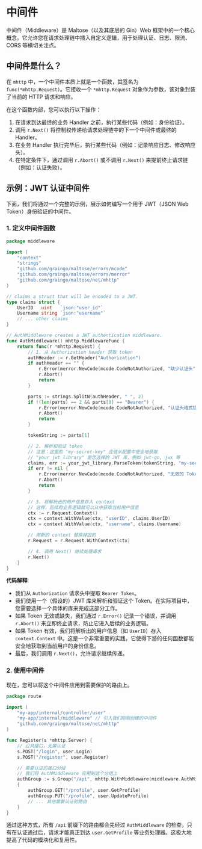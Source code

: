 # 中间件

中间件（Middleware）是 Maltose（以及其底层的 Gin）Web 框架中的一个核心概念。它允许您在请求处理链中插入自定义逻辑，用于处理认证、日志、限流、CORS 等横切关注点。

## 中间件是什么？

在 `mhttp` 中，一个中间件本质上就是一个函数，其签名为 `func(*mhttp.Request)`。它接收一个 `*mhttp.Request` 对象作为参数，该对象封装了当前的 HTTP 请求和响应。

在这个函数内部，您可以执行以下操作：

1.  在请求到达最终的业务 Handler 之前，执行某些代码（例如：身份验证）。
2.  调用 `r.Next()` 将控制权传递给请求处理链中的下一个中间件或最终的 Handler。
3.  在业务 Handler 执行完毕后，执行某些代码（例如：记录响应日志、修改响应头）。
4.  在特定条件下，通过调用 `r.Abort()` 或不调用 `r.Next()` 来提前终止请求链（例如：认证失败）。

## 示例：JWT 认证中间件

下面，我们将通过一个完整的示例，展示如何编写一个用于 JWT（JSON Web Token）身份验证的中间件。

### 1. 定义中间件函数

```go
package middleware

import (
    "context"
    "strings"
    "github.com/graingo/maltose/errors/mcode"
    "github.com/graingo/maltose/errors/merror"
    "github.com/graingo/maltose/net/mhttp"
)

// claims a struct that will be encoded to a JWT.
type claims struct {
    UserID   uint   `json:"user_id"`
    Username string `json:"username"`
    // ... other claims
}

// AuthMiddleware creates a JWT authentication middleware.
func AuthMiddleware() mhttp.MiddlewareFunc {
    return func(r *mhttp.Request) {
        // 1. 从 Authorization header 获取 token
        authHeader := r.GetHeader("Authorization")
        if authHeader == "" {
            r.Error(merror.NewCode(mcode.CodeNotAuthorized, "缺少认证头"))
            r.Abort()
            return
        }

        parts := strings.SplitN(authHeader, " ", 2)
        if !(len(parts) == 2 && parts[0] == "Bearer") {
            r.Error(merror.NewCode(mcode.CodeNotAuthorized, "认证头格式错误"))
            r.Abort()
            return
        }

        tokenString := parts[1]

        // 2. 解析和验证 token
        // 注意：这里的 "my-secret-key" 应该从配置中安全地获取
        // "your_jwt_library" 是您选择的 JWT 库，例如 jwt-go, jwx 等
        claims, err := your_jwt_library.ParseToken(tokenString, "my-secret-key")
        if err != nil {
            r.Error(merror.NewCode(mcode.CodeNotAuthorized, "无效的 Token"))
            r.Abort()
            return
        }

        // 3. 将解析出的用户信息存入 context
        // 这样，后续的业务逻辑就可以从中获取当前用户信息
        ctx := r.Request.Context()
        ctx = context.WithValue(ctx, "userID", claims.UserID)
        ctx = context.WithValue(ctx, "username", claims.Username)

        // 用新的 context 替换掉旧的
        r.Request = r.Request.WithContext(ctx)

        // 4. 调用 Next() 继续处理请求
        r.Next()
    }
}
```

**代码解释**:

- 我们从 `Authorization` 请求头中提取 `Bearer Token`。
- 我们使用一个（假设的）JWT 库来解析和验证这个 Token。在实际项目中，您需要选择一个具体的库来完成这部分工作。
- 如果 Token 无效或缺失，我们通过 `r.Error()` 记录一个错误，并调用 `r.Abort()` 来立即终止请求，防止它进入后续的业务逻辑。
- 如果 Token 有效，我们将解析出的用户信息（如 `UserID`）存入 `context.Context` 中。这是一个非常重要的实践，它使得下游的任何函数都能安全地获取到当前用户的身份信息。
- 最后，我们调用 `r.Next()`，允许请求继续传递。

### 2. 使用中间件

现在，您可以将这个中间件应用到需要保护的路由上。

```go
package route

import (
    "my-app/internal/controller/user"
    "my-app/internal/middleware" // 引入我们刚刚创建的中间件
    "github.com/graingo/maltose/net/mhttp"
)

func Register(s *mhttp.Server) {
    // 公共接口，无需认证
    s.POST("/login", user.Login)
    s.POST("/register", user.Register)

    // 需要认证的接口分组
    // 我们将 AuthMiddleware 应用到这个分组上
    authGroup := s.Group("/api", mhttp.WithMiddleware(middleware.AuthMiddleware()))
    {
        authGroup.GET("/profile", user.GetProfile)
        authGroup.PUT("/profile", user.UpdateProfile)
        // ... 其他需要认证的路由
    }
}
```

通过这种方式，所有 `/api` 前缀下的路由都会先经过 `AuthMiddleware` 的检查，只有在认证通过后，请求才能真正到达 `user.GetProfile` 等业务处理器。这极大地提高了代码的模块化和复用性。
